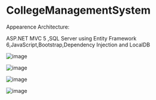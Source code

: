 # CollegeManagementSystem
Appearence Architecture: 
 
ASP.NET MVC 5 ,SQL Server using Entity Framework 6,JavaScript,Bootstrap,Dependency Injection and LocalDB 



![image](https://user-images.githubusercontent.com/71450016/111911302-0c2d4700-8a76-11eb-957e-f449d8cc15ce.png)

 
![image](https://user-images.githubusercontent.com/71450016/111912150-6da2e500-8a79-11eb-9292-31f69386f84b.png)

![image](https://user-images.githubusercontent.com/71450016/111911385-7219ce80-8a76-11eb-9161-3b9d1437fcdf.png)

![image](https://user-images.githubusercontent.com/71450016/111912200-a8a51880-8a79-11eb-8031-66df623d8d90.png)
